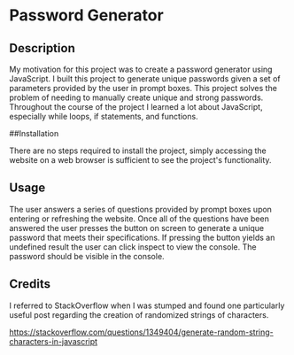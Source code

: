 # Password Generator 

## Description

My motivation for this project was to create a password generator using JavaScript. I built this project to generate unique passwords given a set of parameters provided by the user in prompt boxes. This project solves the problem of needing to manually create unique and strong passwords. Throughout the course of the project I learned a lot about JavaScript, especially while loops, if statements, and functions.

##Installation

There are no steps required to install the project, simply accessing the website on a web browser is sufficient to see the project's functionality.

## Usage

The user answers a series of questions provided by prompt boxes upon entering or refreshing the website. Once all of the questions have been answered the user presses the button on screen to generate a unique password that meets their specifications. If pressing the button yields an undefined result the user can click inspect to view the console. The password should be visible in the console.

## Credits

I referred to StackOverflow when I was stumped and found one particularly useful post regarding the creation of randomized strings of characters. 

https://stackoverflow.com/questions/1349404/generate-random-string-characters-in-javascript
